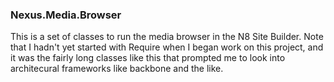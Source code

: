 ### Nexus.Media.Browser

This is a set of classes to run the media browser in the N8 Site Builder. Note that I hadn't yet started with Require when I began work on this project, and it was the fairly long classes like this that prompted me to look into architecural frameworks like backbone and the like.
